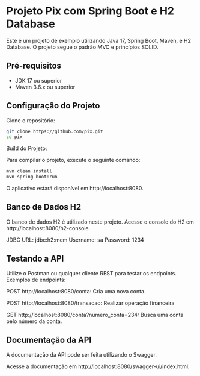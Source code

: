 # Projeto Pix com Spring Boot e H2 Database

Este é um projeto de exemplo utilizando Java 17, Spring Boot, Maven, e H2 Database. 
O projeto segue o padrão MVC e princípios SOLID.

## Pré-requisitos

- JDK 17 ou superior
- Maven 3.6.x ou superior

## Configuração do Projeto

Clone o repositório:

```bash
git clone https://github.com/pix.git
cd pix

```

Build do Projeto:

Para compilar o projeto, execute o seguinte comando:

```bash
mvn clean install
mvn spring-boot:run

```
O aplicativo estará disponível em http://localhost:8080.

## Banco de Dados H2
O banco de dados H2 é utilizado neste projeto. Acesse o console do H2 em http://localhost:8080/h2-console.

JDBC URL: jdbc:h2:mem
Username: sa
Password: 1234

## Testando a API
Utilize o Postman ou qualquer cliente REST para testar os endpoints. Exemplos de endpoints:

POST http://localhost:8080/conta: Cria uma nova conta. 

POST http://localhost:8080/transacao: Realizar operação financeira

GET http://localhost:8080/conta?numero_conta=234: Busca uma conta pelo número da conta.


## Documentação da API
A documentação da API pode ser feita utilizando o Swagger.

Acesse a documentação em http://localhost:8080/swagger-ui/index.html.

